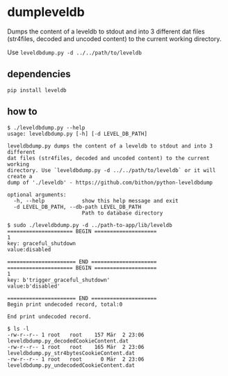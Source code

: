 # dumpleveldb

Dumps the content of a leveldb to stdout and into 3 different dat files (str4files, decoded and uncoded content) to the current working directory.

Use `leveldbdump.py -d ../../path/to/leveldb`

## dependencies
`pip install leveldb`

## how to
```
$ ./leveldbdump.py --help
usage: leveldbdump.py [-h] [-d LEVEL_DB_PATH]

leveldbdump.py dumps the content of a leveldb to stdout and into 3 different
dat files (str4files, decoded and uncoded content) to the current working
directory. Use `leveldbdump.py -d ../../path/to/leveldb` or it will create a
dump of './leveldb' - https://github.com/bithon/python-leveldbdump

optional arguments:
  -h, --help            show this help message and exit
  -d LEVEL_DB_PATH, --db-path LEVEL_DB_PATH
                        Path to database directory

```

```
$ sudo ./leveldbdump.py -d ../path-to-app/lib/leveldb
===================== BEGIN ====================
1
key: graceful_shutdown
value:disabled

====================== END =====================
===================== BEGIN ====================
1
key: b'trigger_graceful_shutdown'
value:b'disabled'

====================== END =====================
Begin print undecoded record, total:0 

End print undecoded record.
```

```
$ ls -l
-rw-r--r-- 1 root   root    157 Mär  2 23:06 leveldbdump.py_decodedCookieContent.dat
-rw-r--r-- 1 root   root    165 Mär  2 23:06 leveldbdump.py_str4bytesCookieContent.dat
-rw-r--r-- 1 root   root      0 Mär  2 23:06 leveldbdump.py_undecodedCookieContent.dat
```